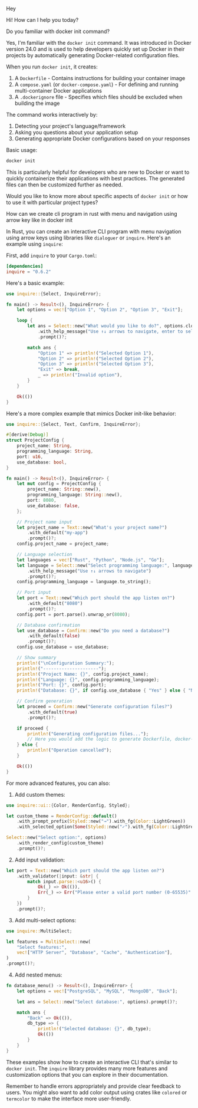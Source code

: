Hey

Hi! How can I help you today?

Do you familiar with docker init command?

Yes, I'm familiar with the `docker init` command. It was introduced in Docker version 24.0 and is used to help developers quickly set up Docker in their projects by automatically generating Docker-related configuration files.

When you run `docker init`, it creates:

1. A `Dockerfile` - Contains instructions for building your container image
2. A `compose.yaml` (or `docker-compose.yaml`) - For defining and running multi-container Docker applications
3. A `.dockerignore` file - Specifies which files should be excluded when building the image

The command works interactively by:

1. Detecting your project's language/framework
2. Asking you questions about your application setup
3. Generating appropriate Docker configurations based on your responses

Basic usage:

```bash
docker init
```

This is particularly helpful for developers who are new to Docker or want to quickly containerize their applications with best practices. The generated files can then be customized further as needed.

Would you like to know more about specific aspects of `docker init` or how to use it with particular project types?

How can we create cli program in rust with menu and navigation using arrow key like in docker init

In Rust, you can create an interactive CLI program with menu navigation using arrow keys using libraries like `dialoguer` or `inquire`. Here's an example using `inquire`:

First, add `inquire` to your `Cargo.toml`:

```toml
[dependencies]
inquire = "0.6.2"
```

Here's a basic example:

```rust
use inquire::{Select, InquireError};

fn main() -> Result<(), InquireError> {
    let options = vec!["Option 1", "Option 2", "Option 3", "Exit"];

    loop {
        let ans = Select::new("What would you like to do?", options.clone())
            .with_help_message("Use ↑↓ arrows to navigate, enter to select")
            .prompt()?;

        match ans {
            "Option 1" => println!("Selected Option 1"),
            "Option 2" => println!("Selected Option 2"),
            "Option 3" => println!("Selected Option 3"),
            "Exit" => break,
            _ => println!("Invalid option"),
        }
    }

    Ok(())
}
```

Here's a more complex example that mimics Docker init-like behavior:

```rust
use inquire::{Select, Text, Confirm, InquireError};

#[derive(Debug)]
struct ProjectConfig {
    project_name: String,
    programming_language: String,
    port: u16,
    use_database: bool,
}

fn main() -> Result<(), InquireError> {
    let mut config = ProjectConfig {
        project_name: String::new(),
        programming_language: String::new(),
        port: 8080,
        use_database: false,
    };

    // Project name input
    let project_name = Text::new("What's your project name?")
        .with_default("my-app")
        .prompt()?;
    config.project_name = project_name;

    // Language selection
    let languages = vec!["Rust", "Python", "Node.js", "Go"];
    let language = Select::new("Select programming language:", languages)
        .with_help_message("Use ↑↓ arrows to navigate")
        .prompt()?;
    config.programming_language = language.to_string();

    // Port input
    let port = Text::new("Which port should the app listen on?")
        .with_default("8080")
        .prompt()?;
    config.port = port.parse().unwrap_or(8080);

    // Database confirmation
    let use_database = Confirm::new("Do you need a database?")
        .with_default(false)
        .prompt()?;
    config.use_database = use_database;

    // Show summary
    println!("\nConfiguration Summary:");
    println!("---------------------");
    println!("Project Name: {}", config.project_name);
    println!("Language: {}", config.programming_language);
    println!("Port: {}", config.port);
    println!("Database: {}", if config.use_database { "Yes" } else { "No" });

    // Confirm generation
    let proceed = Confirm::new("Generate configuration files?")
        .with_default(true)
        .prompt()?;

    if proceed {
        println!("Generating configuration files...");
        // Here you would add the logic to generate Dockerfile, docker-compose.yml, etc.
    } else {
        println!("Operation cancelled");
    }

    Ok(())
}
```

For more advanced features, you can also:

1. Add custom themes:

```rust
use inquire::ui::{Color, RenderConfig, Styled};

let custom_theme = RenderConfig::default()
    .with_prompt_prefix(Styled::new("→").with_fg(Color::LightGreen))
    .with_selected_option(Some(Styled::new("✓").with_fg(Color::LightGreen)));

Select::new("Select option:", options)
    .with_render_config(custom_theme)
    .prompt()?;
```

2. Add input validation:

```rust
let port = Text::new("Which port should the app listen on?")
    .with_validator(|input: &str| {
        match input.parse::<u16>() {
            Ok(_) => Ok(()),
            Err(_) => Err("Please enter a valid port number (0-65535)".into()),
        }
    })
    .prompt()?;
```

3. Add multi-select options:

```rust
use inquire::MultiSelect;

let features = MultiSelect::new(
    "Select features:",
    vec!["HTTP Server", "Database", "Cache", "Authentication"],
)
.prompt()?;
```

4. Add nested menus:

```rust
fn database_menu() -> Result<(), InquireError> {
    let options = vec!["PostgreSQL", "MySQL", "MongoDB", "Back"];

    let ans = Select::new("Select database:", options).prompt()?;

    match ans {
        "Back" => Ok(()),
        db_type => {
            println!("Selected database: {}", db_type);
            Ok(())
        }
    }
}
```

These examples show how to create an interactive CLI that's similar to `docker init`. The `inquire` library provides many more features and customization options that you can explore in their documentation.

Remember to handle errors appropriately and provide clear feedback to users. You might also want to add color output using crates like `colored` or `termcolor` to make the interface more user-friendly.
